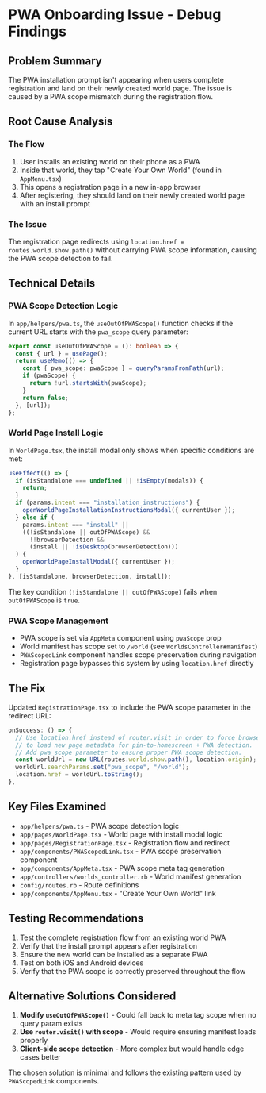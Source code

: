 # PWA Onboarding Issue - Debug Findings

## Problem Summary

The PWA installation prompt isn't appearing when users complete registration and land on their newly created world page. The issue is caused by a PWA scope mismatch during the registration flow.

## Root Cause Analysis

### The Flow
1. User installs an existing world on their phone as a PWA
2. Inside that world, they tap "Create Your Own World" (found in `AppMenu.tsx`)
3. This opens a registration page in a new in-app browser
4. After registering, they should land on their newly created world page with an install prompt

### The Issue
The registration page redirects using `location.href = routes.world.show.path()` without carrying PWA scope information, causing the PWA scope detection to fail.

## Technical Details

### PWA Scope Detection Logic
In `app/helpers/pwa.ts`, the `useOutOfPWAScope()` function checks if the current URL starts with the `pwa_scope` query parameter:

```typescript
export const useOutOfPWAScope = (): boolean => {
  const { url } = usePage();
  return useMemo(() => {
    const { pwa_scope: pwaScope } = queryParamsFromPath(url);
    if (pwaScope) {
      return !url.startsWith(pwaScope);
    }
    return false;
  }, [url]);
};
```

### World Page Install Logic
In `WorldPage.tsx`, the install modal only shows when specific conditions are met:

```typescript
useEffect(() => {
  if (isStandalone === undefined || !isEmpty(modals)) {
    return;
  }
  if (params.intent === "installation_instructions") {
    openWorldPageInstallationInstructionsModal({ currentUser });
  } else if (
    params.intent === "install" ||
    ((!isStandalone || outOfPWAScope) &&
      !!browserDetection &&
      (install || !isDesktop(browserDetection)))
  ) {
    openWorldPageInstallModal({ currentUser });
  }
}, [isStandalone, browserDetection, install]);
```

The key condition `(!isStandalone || outOfPWAScope)` fails when `outOfPWAScope` is `true`.

### PWA Scope Management
- PWA scope is set via `AppMeta` component using `pwaScope` prop
- World manifest has scope set to `/world` (see `WorldsController#manifest`)
- `PWAScopedLink` component handles scope preservation during navigation
- Registration page bypasses this system by using `location.href` directly

## The Fix

Updated `RegistrationPage.tsx` to include the PWA scope parameter in the redirect URL:

```typescript
onSuccess: () => {
  // Use location.href instead of router.visit in order to force browser
  // to load new page metadata for pin-to-homescreen + PWA detection.
  // Add pwa_scope parameter to ensure proper PWA scope detection.
  const worldUrl = new URL(routes.world.show.path(), location.origin);
  worldUrl.searchParams.set("pwa_scope", "/world");
  location.href = worldUrl.toString();
},
```

## Key Files Examined

- `app/helpers/pwa.ts` - PWA scope detection logic
- `app/pages/WorldPage.tsx` - World page with install modal logic
- `app/pages/RegistrationPage.tsx` - Registration flow and redirect
- `app/components/PWAScopedLink.tsx` - PWA scope preservation component
- `app/components/AppMeta.tsx` - PWA scope meta tag generation
- `app/controllers/worlds_controller.rb` - World manifest generation
- `config/routes.rb` - Route definitions
- `app/components/AppMenu.tsx` - "Create Your Own World" link

## Testing Recommendations

1. Test the complete registration flow from an existing world PWA
2. Verify that the install prompt appears after registration
3. Ensure the new world can be installed as a separate PWA
4. Test on both iOS and Android devices
5. Verify that the PWA scope is correctly preserved throughout the flow

## Alternative Solutions Considered

1. **Modify `useOutOfPWAScope()`** - Could fall back to meta tag scope when no query param exists
2. **Use `router.visit()` with scope** - Would require ensuring manifest loads properly
3. **Client-side scope detection** - More complex but would handle edge cases better

The chosen solution is minimal and follows the existing pattern used by `PWAScopedLink` components.
